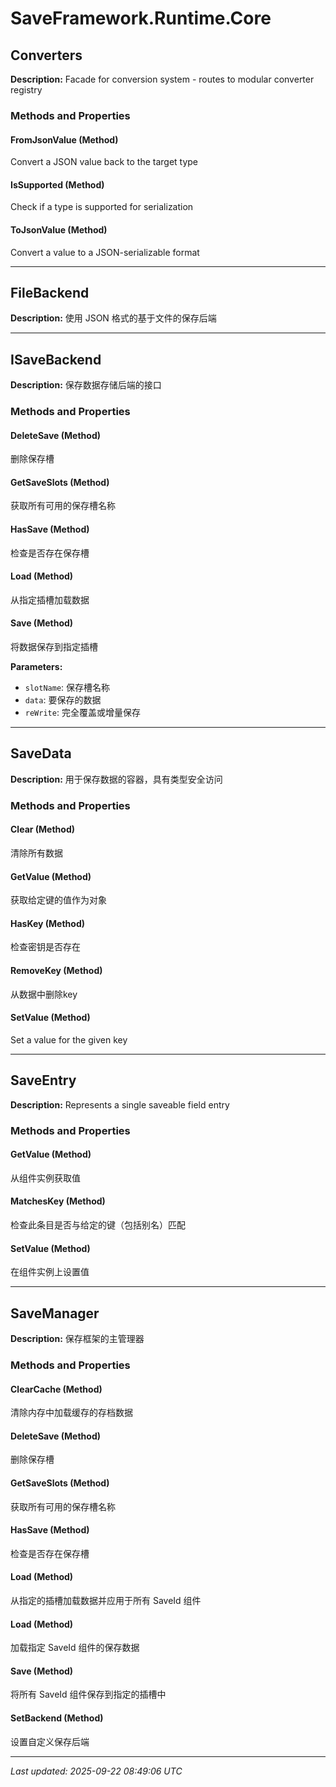 # SaveFramework.Runtime.Core

## Converters

**Description:** Facade for conversion system - routes to modular converter registry

### Methods and Properties

#### FromJsonValue (Method)
Convert a JSON value back to the target type

#### IsSupported (Method)
Check if a type is supported for serialization

#### ToJsonValue (Method)
Convert a value to a JSON-serializable format

---

## FileBackend

**Description:** 使用 JSON 格式的基于文件的保存后端

---

## ISaveBackend

**Description:** 保存数据存储后端的接口

### Methods and Properties

#### DeleteSave (Method)
删除保存槽

#### GetSaveSlots (Method)
获取所有可用的保存槽名称

#### HasSave (Method)
检查是否存在保存槽

#### Load (Method)
从指定插槽加载数据

#### Save (Method)
将数据保存到指定插槽

**Parameters:**
- `slotName`: 保存槽名称
- `data`: 要保存的数据
- `reWrite`: 完全覆盖或增量保存

---

## SaveData

**Description:** 用于保存数据的容器，具有类型安全访问

### Methods and Properties

#### Clear (Method)
清除所有数据

#### GetValue (Method)
获取给定键的值作为对象

#### HasKey (Method)
检查密钥是否存在

#### RemoveKey (Method)
从数据中删除key

#### SetValue (Method)
Set a value for the given key

---

## SaveEntry

**Description:** Represents a single saveable field entry

### Methods and Properties

#### GetValue (Method)
从组件实例获取值

#### MatchesKey (Method)
检查此条目是否与给定的键（包括别名）匹配

#### SetValue (Method)
在组件实例上设置值

---

## SaveManager

**Description:** 保存框架的主管理器

### Methods and Properties

#### ClearCache (Method)
清除内存中加载缓存的存档数据

#### DeleteSave (Method)
删除保存槽

#### GetSaveSlots (Method)
获取所有可用的保存槽名称

#### HasSave (Method)
检查是否存在保存槽

#### Load (Method)
从指定的插槽加载数据并应用于所有 SaveId 组件

#### Load (Method)
加载指定 SaveId 组件的保存数据

#### Save (Method)
将所有 SaveId 组件保存到指定的插槽中

#### SetBackend (Method)
设置自定义保存后端

---

*Last updated: 2025-09-22 08:49:06 UTC*

